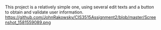 This project is a relatively simple one, using several edit texts and a button to obtain and validate user information. 
https://github.com/JohnRakowsky/CIS3515Assignment2/blob/master/Screenshot_1581559089.png
